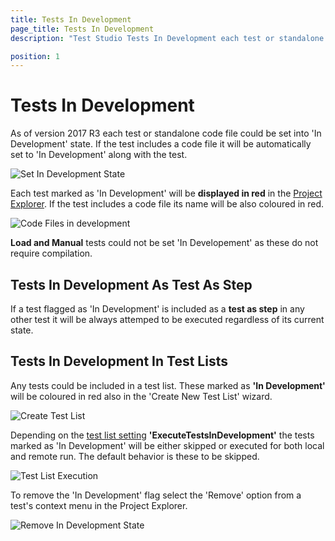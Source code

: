 ```yaml
---
title: Tests In Development
page_title: Tests In Development
description: "Test Studio Tests In Development each test or standalone code file could be set into 'In Development' state. If the test includes a code file it will be automatically set to 'In Development' along with the test"

position: 1
---
```

# Tests In Development

As of version 2017 R3 each test or standalone code file could be set into 'In Development' state. If the test includes a code file it will be automatically set to 'In Development' along with the test.

![Set In Development State][1]

Each test marked as 'In Development' will be **displayed in red** in the <a href="/features/project-explorer/overview" target="_blank">Project Explorer</a>. If the test includes a code file its name will be also coloured in red.

![Code Files in development][2]

**Load and Manual** tests could not be set 'In Developement' as these do not require compilation.

## Tests In Development As Test As Step

If a test flagged as 'In Development' is included as a **test as step** in any other test it will be always attemped to be executed regardless of its current state. 

## Tests In Development In Test Lists

Any tests could be included in a test list. These marked as **'In Development'** will be coloured in red also in the 'Create New Test List' wizard. 

![Create Test List][3]

Depending on the <a href="/getting-started/test-execution/test-list-settings" target="_blank">test list setting</a> **'ExecuteTestsInDevelopment'** the tests marked as 'In Development' will be either skipped or executed for both local and remote run. The default behavior is these to be skipped.

![Test List Execution][4]

To remove the 'In Development' flag select the 'Remove' option from a test's context menu in the Project Explorer. 

![Remove In Development State][5]

[1]: /img/features/test-maintenance/tests-in-development/fig1.png
[2]: /img/features/test-maintenance/tests-in-development/fig2.png
[3]: /img/features/test-maintenance/tests-in-development/fig3.png
[4]: /img/features/test-maintenance/tests-in-development/fig4.png
[5]: /img/features/test-maintenance/tests-in-development/fig5.png